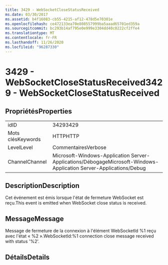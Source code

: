 ```yaml
---
title: 3429 - WebSocketCloseStatusReceived
ms.date: 03/30/2017
ms.assetid: b4f16083-cb55-4215-af12-478d5e70301e
ms.openlocfilehash: ce472133ea70e808557999ba5aaad65701ed359a
ms.sourcegitcommit: bc293b14af795e0e999e3304dd40c0222cf2ffe4
ms.translationtype: MT
ms.contentlocale: fr-FR
ms.lasthandoff: 11/26/2020
ms.locfileid: "96287330"
---
```

# <a name="3429---websocketclosestatusreceived"></a><span data-ttu-id="a5a42-102">3429 - WebSocketCloseStatusReceived</span><span class="sxs-lookup"><span data-stu-id="a5a42-102">3429 - WebSocketCloseStatusReceived</span></span>

## <a name="properties"></a><span data-ttu-id="a5a42-103">Propriétés</span><span class="sxs-lookup"><span data-stu-id="a5a42-103">Properties</span></span>  
  
|||  
|-|-|  
|<span data-ttu-id="a5a42-104">id</span><span class="sxs-lookup"><span data-stu-id="a5a42-104">ID</span></span>|<span data-ttu-id="a5a42-105">3429</span><span class="sxs-lookup"><span data-stu-id="a5a42-105">3429</span></span>|  
|<span data-ttu-id="a5a42-106">Mots clés</span><span class="sxs-lookup"><span data-stu-id="a5a42-106">Keywords</span></span>|<span data-ttu-id="a5a42-107">HTTP</span><span class="sxs-lookup"><span data-stu-id="a5a42-107">HTTP</span></span>|  
|<span data-ttu-id="a5a42-108">Level</span><span class="sxs-lookup"><span data-stu-id="a5a42-108">Level</span></span>|<span data-ttu-id="a5a42-109">Commentaires</span><span class="sxs-lookup"><span data-stu-id="a5a42-109">Verbose</span></span>|  
|<span data-ttu-id="a5a42-110">Channel</span><span class="sxs-lookup"><span data-stu-id="a5a42-110">Channel</span></span>|<span data-ttu-id="a5a42-111">Microsoft-Windows-Application Server-Applications/Débogage</span><span class="sxs-lookup"><span data-stu-id="a5a42-111">Microsoft-Windows-Application Server-Applications/Debug</span></span>|  
  
## <a name="description"></a><span data-ttu-id="a5a42-112">Description</span><span class="sxs-lookup"><span data-stu-id="a5a42-112">Description</span></span>  

 <span data-ttu-id="a5a42-113">Cet événement est émis lorsque l'état de fermeture WebSocket est reçu.</span><span class="sxs-lookup"><span data-stu-id="a5a42-113">This event is emitted when WebSocket close status is received.</span></span>  
  
## <a name="message"></a><span data-ttu-id="a5a42-114">Message</span><span class="sxs-lookup"><span data-stu-id="a5a42-114">Message</span></span>  

 <span data-ttu-id="a5a42-115">Message de fermeture de la connexion à l'élément WebSocketId %1 reçu avec l'état « %2 ».</span><span class="sxs-lookup"><span data-stu-id="a5a42-115">WebSocketId:%1 connection close message received with status '%2'.</span></span>  
  
## <a name="details"></a><span data-ttu-id="a5a42-116">Détails</span><span class="sxs-lookup"><span data-stu-id="a5a42-116">Details</span></span>
